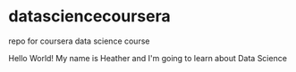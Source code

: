 datasciencecoursera
===================

repo for coursera data science course

Hello World!
My name is Heather and I'm going to learn about Data Science
